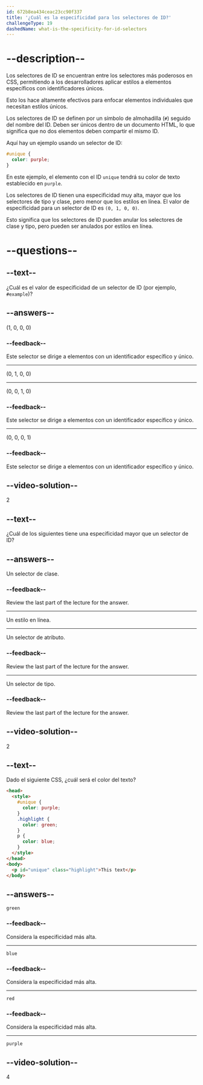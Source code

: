```yaml
---
id: 672b8ea434ceac23cc90f337
title: '¿Cuál es la especificidad para los selectores de ID?'
challengeType: 19
dashedName: what-is-the-specificity-for-id-selectors
---
```


# --description--

Los selectores de ID se encuentran entre los selectores más poderosos en CSS, permitiendo a los desarrolladores aplicar estilos a elementos específicos con identificadores únicos.

Esto los hace altamente efectivos para enfocar elementos individuales que necesitan estilos únicos.

Los selectores de ID se definen por un símbolo de almohadilla (`#`) seguido del nombre del ID. Deben ser únicos dentro de un documento HTML, lo que significa que no dos elementos deben compartir el mismo ID.

Aquí hay un ejemplo usando un selector de ID:

```css
#unique {
  color: purple;
}
```

En este ejemplo, el elemento con el ID `unique` tendrá su color de texto establecido en `purple`.

Los selectores de ID tienen una especificidad muy alta, mayor que los selectores de tipo y clase, pero menor que los estilos en línea. El valor de especificidad para un selector de ID es `(0, 1, 0, 0)`.

Esto significa que los selectores de ID pueden anular los selectores de clase y tipo, pero pueden ser anulados por estilos en línea.

# --questions--

## --text--

¿Cuál es el valor de especificidad de un selector de ID (por ejemplo, `#example`)?

## --answers--

(1, 0, 0, 0)

### --feedback--

Este selector se dirige a elementos con un identificador específico y único.

---

(0, 1, 0, 0)

---

(0, 0, 1, 0)

### --feedback--

Este selector se dirige a elementos con un identificador específico y único.

---

(0, 0, 0, 1)

### --feedback--

Este selector se dirige a elementos con un identificador específico y único.

## --video-solution--

2

## --text--

¿Cuál de los siguientes tiene una especificidad mayor que un selector de ID?

## --answers--

Un selector de clase.

### --feedback--

Review the last part of the lecture for the answer.

---

Un estilo en línea.

---

Un selector de atributo.

### --feedback--

Review the last part of the lecture for the answer.

---

Un selector de tipo.

### --feedback--

Review the last part of the lecture for the answer.

## --video-solution--

2

## --text--

Dado el siguiente CSS, ¿cuál será el color del texto?

```html
<head>
  <style>
    #unique {
      color: purple;
    }
    .highlight {
      color: green;
    }
    p {
      color: blue;
    }
  </style>
</head>
<body>
  <p id="unique" class="highlight">This text</p>
</body>
```

## --answers--

`green`

### --feedback--

Considera la especificidad más alta.

---

`blue`

### --feedback--

Considera la especificidad más alta.

---

`red`

### --feedback--

Considera la especificidad más alta.

---

`purple`

## --video-solution--

4
